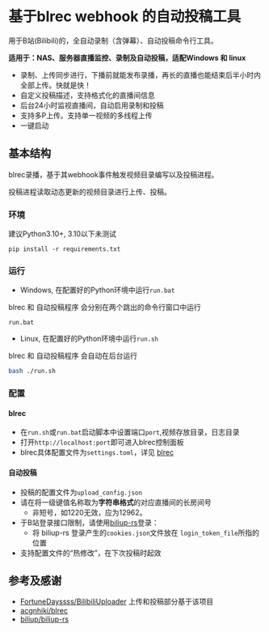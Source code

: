 # 基于blrec webhook 的自动投稿工具

用于B站(Bilibili)的，全自动录制（含弹幕）、自动投稿命令行工具。

**适用于：NAS、服务器直播监控、录制及自动投稿，适配Windows 和 linux**

- 录制、上传同步进行，下播前就能发布录播，再长的直播也能结束后半小时内全部上传。快就是快！
- 自定义投稿描述，支持格式化的直播间信息
- 后台24小时监视直播间，自动启用录制和投稿
- 支持多P上传。支持单一视频的多线程上传
- 一键启动

## 基本结构
blrec录播，基于其webhook事件触发视频目录编写以及投稿进程。

投稿进程读取动态更新的视频目录进行上传、投稿。

### 环境
建议Python3.10+, 3.10以下未测试
```
pip install -r requirements.txt
```

### 运行
- Windows, 在配置好的Python环境中运行`run.bat`

blrec 和 自动投稿程序 会分别在两个跳出的命令行窗口中运行
```
run.bat
```


- Linux, 在配置好的Python环境中运行`run.sh`

blrec 和 自动投稿程序 会自动在后台运行
```bash
bash ./run.sh
```
### 配置
#### blrec
- 在`run.sh`或`run.bat`启动脚本中设置端口`port`,视频存放目录，日志目录
- 打开`http://localhost:port`即可进入blrec控制面板
- blrec具体配置文件为`settings.toml`，详见 [blrec](https://github.com/acgnhiki/blrec)

#### 自动投稿
- 投稿的配置文件为`upload_config.json`
- 请在将一级键值名称取为**字符串格式**的对应直播间的长房间号
  - 非短号，如1220无效，应为12962。
- 于B站登录接口限制，请使用[biliup-rs](https://github.com/biliup/biliup-rs)登录：
  - 将 biliup-rs 登录产生的`cookies.json`文件放在 `login_token_file`所指的位置
- 支持配置文件的“热修改”，在下次投稿时起效

## 参考及感谢

- [FortuneDayssss/BilibiliUploader](https://github.com/FortuneDayssss/BilibiliUploader) 上传和投稿部分基于该项目
- [acgnhiki/blrec](https://github.com/acgnhiki/blrec)
- [biliup/biliup-rs](https://github.com/biliup/biliup-rs)






